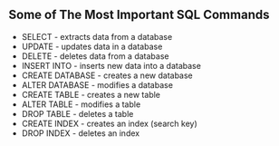 ## Some of The Most Important SQL Commands

* SELECT - extracts data from a database
* UPDATE - updates data in a database
* DELETE - deletes data from a database
* INSERT INTO - inserts new data into a database
* CREATE DATABASE - creates a new database
* ALTER DATABASE - modifies a database
* CREATE TABLE - creates a new table
* ALTER TABLE - modifies a table
* DROP TABLE - deletes a table
* CREATE INDEX - creates an index (search key)
* DROP INDEX - deletes an index
